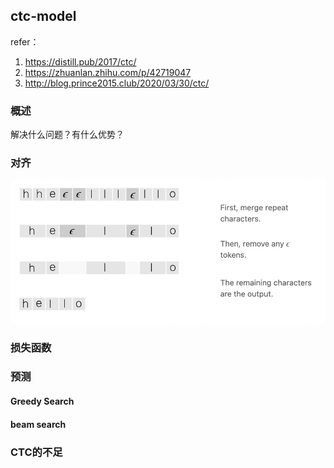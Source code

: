 ## ctc-model

refer：

1. https://distill.pub/2017/ctc/
2. https://zhuanlan.zhihu.com/p/42719047
3. http://blog.prince2015.club/2020/03/30/ctc/

### 概述

解决什么问题？有什么优势？



### 对齐

![image-20220224093131597](.pic/image-20220224093131597-5666293.png)





### 损失函数





### 预测



#### Greedy Search





#### beam search







### CTC的不足

